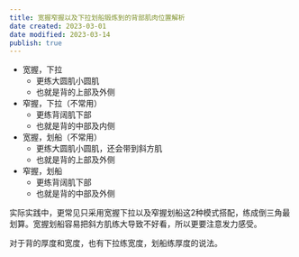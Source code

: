```yaml
---
title: 宽握窄握以及下拉划船锻炼到的背部肌肉位置解析
date created: 2023-03-01
date modified: 2023-03-14
publish: true
---
```


- 宽握，下拉
	- 更练大圆肌小圆肌
	- 也就是背的上部及外侧
- 窄握，下拉（不常用）
	- 更练背阔肌下部
	- 也就是背的中部及内侧
- 宽握，划船（不常用）
	- 更练大圆肌小圆肌，还会带到斜方肌
	- 也就是背的上部及外侧
- 窄握，划船
	- 更练背阔肌下部
	- 也就是背的中部及外侧

实际实践中，更常见只采用宽握下拉以及窄握划船这2种模式搭配，练成倒三角最划算。宽握划船容易把斜方肌练大导致不好看，所以更要注意发力感受。

对于背的厚度和宽度，也有下拉练宽度，划船练厚度的说法。